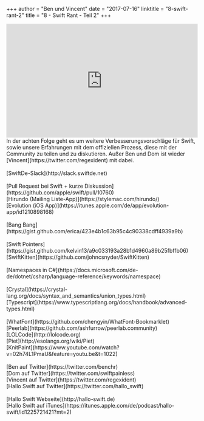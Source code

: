 +++
author = "Ben und Vincent"
date = "2017-07-16"
linktitle = "8-swift-rant-2"
title = "8 - Swift Rant - Teil 2"
+++

<iframe width="100%" height="300" scrolling="no" frameborder="no" src="https://w.soundcloud.com/player/?url=https%3A//api.soundcloud.com/tracks/333426987&amp;auto_play=false&amp;hide_related=true&amp;show_comments=true&amp;show_user=true&amp;show_reposts=false&amp;visual=true"></iframe>
<br>
In der achten Folge geht es um weitere Verbesserungsvorschläge für Swift, sowie unsere Erfahrungen mit dem offiziellen Prozess, diese mit der Community zu teilen und zu diskutieren. Außer Ben und Dom ist wieder [Vincent](https://twitter.com/regexident) mit dabei.<br>
<br>
[SwiftDe-Slack](http://slack.swiftde.net)<br>
<br>
[Pull Request bei Swift + kurze Diskussion](https://github.com/apple/swift/pull/10760)<br>
[Hirundo (Mailing Liste-App)](https://stylemac.com/hirundo/)<br>
[Evolution (iOS App)](https://itunes.apple.com/de/app/evolution-app/id1210898168)<br>
<br>
[Bang Bang](https://gist.github.com/erica/423e4b1c63b95c4c90338cdff4939a9b)<br>
<br>
[Swift Pointers](https://gist.github.com/kelvin13/a9c033193a28b1d4960a89b25fbffb06)<br>
[SwiftKitten](https://github.com/johncsnyder/SwiftKitten)<br>
<br>
[Namespaces in C#](https://docs.microsoft.com/de-de/dotnet/csharp/language-reference/keywords/namespace)<br>
<br>
[Crystal](https://crystal-lang.org/docs/syntax_and_semantics/union_types.html)<br>
[Typescript](https://www.typescriptlang.org/docs/handbook/advanced-types.html)<br>
<br>
[WhatFont](https://github.com/chengyin/WhatFont-Bookmarklet)<br>
[Peerlab](https://github.com/ashfurrow/peerlab.community)<br>
[LOLCode](http://lolcode.org)<br>
[Piet](http://esolangs.org/wiki/Piet)<br>
[KnitPaint](https://www.youtube.com/watch?v=02h74L1PmaU&feature=youtu.be&t=1022)<br>
<br>
[Ben auf Twitter](https://twitter.com/benchr)<br>
[Dom auf Twitter](https://twitter.com/swiftpainless)<br>
[Vincent auf Twitter](https://twitter.com/regexident)<br>
[Hallo Swift auf Twitter](https://twitter.com/hallo_swift)<br>
<br>
[Hallo Swift Webseite](http://hallo-swift.de)<br>
[Hallo Swift auf iTunes](https://itunes.apple.com/de/podcast/hallo-swift/id1225721421?mt=2)<br>
<br>
